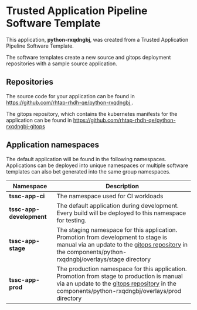 # Trusted Application Pipeline Software Template

This application, **python-rxqdngbj**, was created from a Trusted Application Pipeline Software Template.

The software templates create a new source and gitops deployment repositories with a sample source application. 

## Repositories

The source code for your application can be found in [https://github.com/rhtap-rhdh-qe/python-rxqdngbj ](https://github.com/rhtap-rhdh-qe/python-rxqdngbj ).
 
The gitops repository, which contains the kubernetes manifests for the application can be found in 
[https://github.com/rhtap-rhdh-qe/python-rxqdngbj-gitops ](https://github.com/rhtap-rhdh-qe/python-rxqdngbj-gitops ) 

## Application namespaces 

The default application will be found in the following namespaces. Applications can be deployed into unique namespaces or multiple software templates can also bet generated into the same group namespaces.  

|  Namespace   |  Description   |  
| -------- | -------- |
| **tssc-app-ci** | The namespace used for CI workloads |
| **tssc-app-development** | The default application during development. Every build will be deployed to this namespace for testing. |
| **tssc-app-stage** | The staging namespace for this application. Promotion from development to stage is manual via an update to the [gitops repository](https://github.com/rhtap-rhdh-qe/python-rxqdngbj-gitops ) in the components/python-rxqdngbj/overlays/stage directory |
| **tssc-app-prod** | The production namespace for this application. Promotion from stage to production is manual via an update to the [gitops repository](https://github.com/rhtap-rhdh-qe/python-rxqdngbj-gitops ) in the components/python-rxqdngbj/overlays/prod directory |